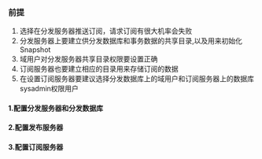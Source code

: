 ### 前提

1. 选择在分发服务器推送订阅，请求订阅有很大机率会失败
2. 分发服务器上要建立供分发数据库和事务数据的共享目录,以及用来初始化Snapshot
3. 域用户对分发服务器共享目录权限要设置正确
4. 订阅服务器也要建立相应的目录用来存储订阅的数据
5. 在设置订阅服务器要建议选择分发数据库上的域用户和订阅服务器上的数据库sysadmin权限用户


#### 1.配置分发服务器和分发数据库
#### 2.配置发布服务器

#### 3.配置订阅服务器